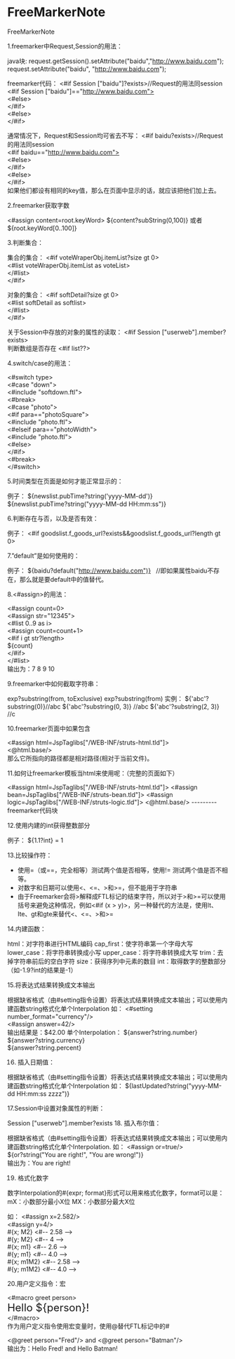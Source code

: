 # FreeMarkerNote
FreeMarkerNote

1.freemarker中Request,Session的用法：

java块:
request.getSession().setAttribute("baidu","http://www.baidu.com");  
request.setAttribute("baidu", "http://www.baidu.com");

freemarker代码：
<#if Session ["baidu"]?exists>//Request的用法同session  
<#if Session ["baidu"]=="http://www.baidu.com">  
<#else>  
</#if>  
<#else>  
</#if>  

通常情况下，Request和Session均可省去不写：
<#if baidu?exists>//Request的用法同session  
	<#if baidu=="http://www.baidu.com">  
	<#else>  
	</#if>  
<#else>  
</#if>  
如果他们都设有相同的key值，那么在页面中显示的话，就应该把他们加上去。

2.freemarker获取字数

<#assign content=root.keyWord>
${content?subString(0,100)}
或者
${root.keyWord[0..100]} 

3.判断集合：

集合的集合：
<#if voteWraperObj.itemList?size gt 0>  
	<#list voteWraperObj.itemList as voteList>  
	</#list>              
</#if> 

对象的集合：
<#if softDetail?size gt 0>  
	<#list softDetail as softlist>  
	</#list>  
</#if>

关于Session中存放的对象的属性的读取：
<#if Session ["userweb"].member?exists>  
判断数组是否存在 <#if list??>

4.switch/case的用法：

<#switch type>  
	<#case "down">  
		<#include "softdown.ftl">  
		<#break>  
	<#case "photo">  
		<#if para=="photoSquare">  
			<#include "photo.ftl">  
		<#elseif para=="photoWidth">  
			<#include "photo.ftl">  
		<#else>  
		</#if>  
	<#break>  
</#switch>  

5.时间类型在页面是如何才能正常显示的：

例子：
${newslist.pubTime?string('yyyy-MM-dd')}  
${newslist.pubTime?string("yyyy-MM-dd HH:mm:ss")} 

6.判断存在与否，以及是否有效：

例子：
<#if goodslist.f_goods_url?exists&&goodslist.f_goods_url?length gt 0>  

7.”default”是如何使用的：

例子：
${baidu?default("http://www.baidu.com")}  
//即如果属性baidu不存在，那么就是要default中的值替代。 

8.<#assign>的用法：

<#assign count=0>  
<#assign str="12345">  
<#list 0..9 as i>  
	<#assign count=count+1>   
	<#if i gt str?length>  
		${count}  
	</#if>  
</#list>  
输出为：7 8 9 10

9.freemarker中如何截取字符串：

exp?substring(from, toExclusive) exp?substring(from) 实例：
${'abc'?substring(0)}//abc
${'abc'?substring(0, 3)} //abc
${'abc'?substring(2, 3)} //c

10.freemarker页面中如果包含

<#assign html=JspTaglibs["/WEB-INF/struts-html.tld"]>  
<@html.base/>  
那么它所指向的路径都是相对路径(相对于当前文件)。

11.如何让freemarker模板当html来使用呢：（完整的页面如下）
<html>  
<head>  
    <#assign html=JspTaglibs["/WEB-INF/struts-html.tld"]>  
    <#assign bean=JspTaglibs["/WEB-INF/struts-bean.tld"]>  
    <#assign logic=JspTaglibs["/WEB-INF/struts-logic.tld"]>  
    <@html.base/>  
    <link href="css/main.css" rel="stylesheet" type="text/css" />  
    <meta http-equiv="content-type" content="text/html; charset="utf-8">  
 </head>  
 <body>  
    ---------freemarker代码块  
 </body>  
</html>  

12.使用内建的int获得整数部分

例子：
${1.1?int} = 1

13.比较操作符：

* 使用=（或==，完全相等）测试两个值是否相等，使用!= 测试两个值是否不相等。
* 对数字和日期可以使用<、<=、>和>=，但不能用于字符串
* 由于Freemarker会将>解释成FTL标记的结束字符，所以对于>和>=可以使用括号来避免这种情况，例如<#if (x > y)>，另一种替代的方法是，使用lt、lte、gt和gte来替代<、<=、>和>=

14.内建函数：

html：对字符串进行HTML编码
cap_first：使字符串第一个字母大写
lower_case：将字符串转换成小写
upper_case：将字符串转换成大写
trim：去掉字符串前后的空白字符
size：获得序列中元素的数目
int：取得数字的整数部分（如-1.9?int的结果是-1）

15.将表达式结果转换成文本输出

根据缺省格式（由#setting指令设置）将表达式结果转换成文本输出；可以使用内建函数string格式化单个Interpolation
如：
<#setting number_format="currency"/>  
<#assign answer=42/>  
输出结果是：$42.00
单个Interpolation：
${answer?string.number}  
${answer?string.currency}  
${answer?string.percent}

16. 插入日期值：

根据缺省格式（由#setting指令设置）将表达式结果转换成文本输出；可以使用内建函数string格式化单个Interpolation
如：
${lastUpdated?string("yyyy-MM-dd HH:mm:ss zzzz")}

17.Session中设置对象属性的判断：

Session ["userweb"].member?exists
18. 插入布尔值：

根据缺省格式（由#setting指令设置）将表达式结果转换成文本输出；可以使用内建函数string格式化单个Interpolation.
如：
<#assign or=true/>  
${or?string("You are right!", "You are wrong!")}  
输出为：You are right!

19. 格式化数字

数字Interpolation的#{expr; format}形式可以用来格式化数字，format可以是：
mX：小数部分最小X位
MX：小数部分最大X位

如：
<#assign x=2.582/>  
<#assign y=4/>  
#{x; M2}   <#-- 2.58 -->  
#{y; M2}   <#-- 4    -->  
#{x; m1}   <#-- 2.6 -->  
#{y; m1}   <#-- 4.0 -->  
#{x; m1M2} <#-- 2.58 -->  
#{y; m1M2} <#-- 4.0 -->   

20.用户定义指令：宏

<#macro greet person>  
<font size="+2">Hello ${person}!</font>  
</#macro>   
作为用户定义指令使用宏变量时，使用@替代FTL标记中的#

<@greet person="Fred"/> and <@greet person="Batman"/>   
输出为：Hello Fred! and Hello Batman!
